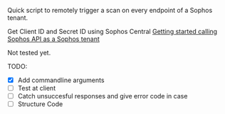 Quick script to remotely trigger a scan on every endpoint of a Sophos tenant.

Get Client ID and Secret ID using Sophos Central [Getting started calling Sophos API as a Sophos tenant](https://developer.sophos.com/getting-started-tenant)

Not tested yet.

TODO:
- [x] Add commandline arguments
- [ ] Test at client
- [ ] Catch unsuccesful responses and give error code in case
- [ ] Structure Code